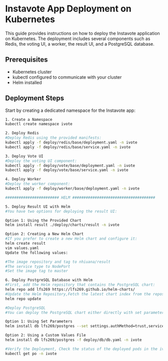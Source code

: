 # Instavote App Deployment on Kubernetes

This guide provides instructions on how to deploy the Instavote application on Kubernetes. The deployment includes several components such as Redis, the voting UI, a worker, the result UI, and a PostgreSQL database.

## Prerequisites

- Kubernetes cluster
- kubectl configured to communicate with your cluster
- Helm installed

## Deployment Steps


Start by creating a dedicated namespace for the Instavote app:

```bash
1. Create a Namespace
kubectl create namespace ivote

2. Deploy Redis
#Deploy Redis using the provided manifests:
kubectl apply -f deploy/redis/base/deployment.yaml -n ivote
kubectl apply -f deploy/redis/base/service.yaml -n ivote

3. Deploy Vote UI
#Deploy the voting UI component:
kubectl apply -f deploy/vote/base/deployment.yaml -n ivote
kubectl apply -f deploy/vote/base/service.yaml -n ivote

4. Deploy Worker
#Deploy the worker component:
kubectl apply -f deploy/worker/base/deployment.yaml -n ivote

######################## HELM #####################################

5. Deploy Result UI with Helm
#You have two options for deploying the result UI:

Option 1: Using the Provided Chart
helm install result ./deploy/charts/result -n ivote

Option 2: Creating a New Helm Chart
#If you prefer to create a new Helm chart and configure it:
helm create result
vim values.yaml
Update the following values:

#The image repository and tag to nhiuana/result
#The service type to NodePort
#Set the image tag to master

6. Deploy PostgreSQL Database with Helm
#First, add the Helm repository that contains the PostgreSQL chart:
helm repo add lfs269 https://lfs269.github.io/helm-charts/
#Update the Helm Repository,Fetch the latest chart index from the repository:
helm repo update

#Deploy PostgreSQL
#You can deploy the PostgreSQL chart either directly with set parameters or using a custom values file:

Option 1: Using Set Parameters
helm install db lfs269/postgres --set settings.authMethod=trust,service.name=db -n ivote

Option 2: Using a Custom Values File
helm install db lfs269/postgres -f deploy/db/db.yaml -n ivote

#Verify the Deployment, Check the status of the deployed pods in the ivote namespace:
kubectl get po -n ivote
